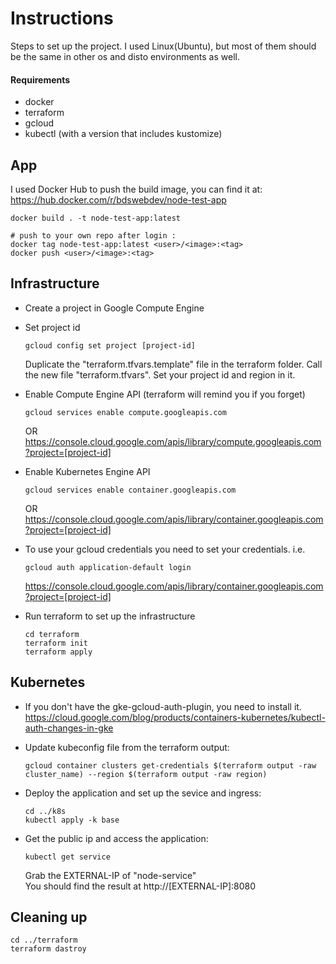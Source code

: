 
# Instructions

Steps to set up the project. I used Linux(Ubuntu), but most of them should be the same in other os and disto environments as well.


#### Requirements
- docker
- terraform
- gcloud
- kubectl (with a version that includes kustomize)

## App

I used Docker Hub to push the build image, you can find it at:
https://hub.docker.com/r/bdswebdev/node-test-app

```
docker build . -t node-test-app:latest 

# push to your own repo after login :
docker tag node-test-app:latest <user>/<image>:<tag>
docker push <user>/<image>:<tag> 
```

## Infrastructure

- Create a project in Google Compute Engine
- Set project id
    ```
    gcloud config set project [project-id]
    ```
    Duplicate the "terraform.tfvars.template" file in the terraform folder. Call the new file "terraform.tfvars". Set your project id and region in it.

- Enable Compute Engine API (terraform will remind you if you forget)
    ```
    gcloud services enable compute.googleapis.com
    ```
    OR
    https://console.cloud.google.com/apis/library/compute.googleapis.com?project=[project-id]

- Enable Kubernetes Engine API
    ```
    gcloud services enable container.googleapis.com
    ```
    OR
    https://console.cloud.google.com/apis/library/container.googleapis.com?project=[project-id]

- To use your gcloud credentials you need to set your credentials. i.e.
    ```
    gcloud auth application-default login
    ```
    https://console.cloud.google.com/apis/library/container.googleapis.com?project=[project-id]
    
- Run terraform to set up the infrastructure
    ```
    cd terraform
    terraform init
    terraform apply
    ```
## Kubernetes

- If you don't have the gke-gcloud-auth-plugin, you need to install it.
    https://cloud.google.com/blog/products/containers-kubernetes/kubectl-auth-changes-in-gke

- Update kubeconfig file from the terraform output:
    ```
    gcloud container clusters get-credentials $(terraform output -raw cluster_name) --region $(terraform output -raw region)
    ```

- Deploy the application and set up the sevice and ingress:
    ```
    cd ../k8s
    kubectl apply -k base
    ```

- Get the public ip and access the application:
    ```
    kubectl get service
    ```
    Grab the EXTERNAL-IP of "node-service"  
    You should find the result at http://[EXTERNAL-IP]:8080


## Cleaning up
```
cd ../terraform
terraform dastroy
```